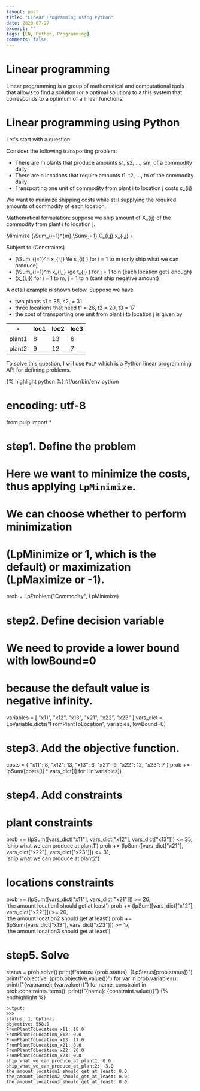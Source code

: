 ```yaml
---
layout: post
title: "Linear Programming using Python"
date: 2020-07-27
excerpt: ""
tags: [EN, Python, Programming]
comments: false
---
```


# Linear programming 

Linear programming is a group of mathematical and computational tools that allows to find a solution (or a optimal solution) to a this system that corresponds to a optimum of a linear functions. 

# Linear programming using Python

Let's start with a question.

Consider the following transporting problem:
- There are m plants that produce amounts s1, s2, ..., sm, of a commodity daily 
- There are n locations that require amounts t1, t2, ..., tn of the commodity daily
- Transporting one unit of commodity from plant i to location j costs c_{ij} 

We want to minimize shipping costs while still supplying the required amounts of commodity of each location.

Mathematical formulation: suppose we ship amount of X_{ij} of the commodity from plant i to location j.

Mimimize \(\Sum_{i=1}^{m} \Sum{j=1} C_{i,j} x_{i,j} \)

Subject to (Constraints)

- \(\Sum_{j=1}^n x_{i,j} \le s_{i} \) for i = 1 to m (only ship what we can produce)
- \(\Sum_{i=1}^m x_{i,j} \ge t_{j} \) for j = 1 to n (each location gets enough)
- \(x_{i,j}\) for i = 1 to m, j = 1 to n (cant ship negative amount)

A detail example is shown below. Suppose we have 
- two plants s1 = 35, s2, = 31
- three locations that need t1 = 26, t2 = 20, t3 = 17
- the cost of transporting one unit from plant i to location j is given by 

| - | loc1 | loc2 | loc3 |
| --- | --- | --- | --- |
| plant1 | 8 | 13 | 6 | 
| plant2 | 9 | 12 | 7 | 

To solve this question,  I will use `PuLP` which is a Python linear programming API for defining problems.


{% highlight python %}
#!/usr/bin/env python
# encoding: utf-8
from pulp import *

# step1. Define the problem 
# Here we want to minimize the costs, thus applying `LpMinimize`.
# We can choose whether to perform minimization 
# (LpMinimize or 1, which is the default) or maximization (LpMaximize or -1).
prob = LpProblem("Commodity", LpMinimize)


# step2. Define decision variable 
# We need to provide a lower bound with lowBound=0 
# because the default value is negative infinity.
variables = [ "x11", "x12", "x13", "x21", "x22", "x23" ]
vars_dict = LpVariable.dicts("FromPlantToLocation", variables, lowBound=0)


# step3. Add the objective function. 
costs = { "x11": 8, "x12": 13, "x13": 6, "x21": 9, "x22": 12, "x23": 7 }
prob += lpSum([costs[i] * vars_dict[i] for i in variables])

# step4. Add constraints 

# plant constraints
prob += (lpSum([vars_dict["x11"], vars_dict["x12"], vars_dict["x13"]]) <= 35, \
         'ship what we can produce at plant1')
prob += (lpSum([vars_dict["x21"], vars_dict["x22"], vars_dict["x23"]]) <= 31, \
         'ship what we can produce at plant2')

# locations constraints 
prob += (lpSum([vars_dict["x11"], vars_dict["x21"]]) >= 26,\
         'the amount location1 should get at least')
prob += (lpSum([vars_dict["x12"], vars_dict["x22"]]) >= 20,\
         'the amount location2 should get at least')
prob += (lpSum([vars_dict["x13"], vars_dict["x23"]]) >= 17,\
         'the amount location3 should get at least')
         
# step5. Solve 
status = prob.solve()
print(f"status: {prob.status}, {LpStatus[prob.status]}")
print(f"objective: {prob.objective.value()}")
for var in prob.variables():
    print(f"{var.name}: {var.value()}")
for name, constraint in prob.constraints.items():
    print(f"{name}: {constraint.value()}")
{% endhighlight %}

```
output:
>>>
status: 1, Optimal
objective: 558.0
FromPlantToLocation_x11: 18.0
FromPlantToLocation_x12: 0.0
FromPlantToLocation_x13: 17.0
FromPlantToLocation_x21: 8.0
FromPlantToLocation_x22: 20.0
FromPlantToLocation_x23: 0.0
ship_what_we_can_produce_at_plant1: 0.0
ship_what_we_can_produce_at_plant2: -3.0
the_amount_location1_should_get_at_least: 0.0
the_amount_location2_should_get_at_least: 0.0
the_amount_location3_should_get_at_least: 0.0
```
